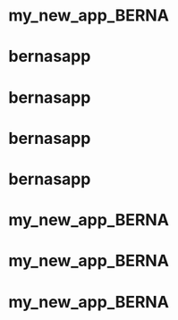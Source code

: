 # my_new_app_BERNA
# bernasapp
# bernasapp
# bernasapp
# bernasapp
# my_new_app_BERNA
# my_new_app_BERNA
# my_new_app_BERNA
